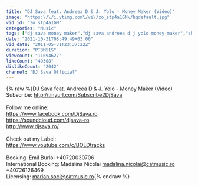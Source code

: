 ```yaml
---
title: "DJ Sava feat. Andreea D & J. Yolo - Money Maker (Video)"
image: "https:\/\/i.ytimg.com\/vi\/zo_stp4a1GM\/hqdefault.jpg"
vid_id: "zo_stp4a1GM"
categories: "Music"
tags: ["dj sava money maker","dj sava andreea d j yolo money maker","shake your money maker"]
date: "2021-10-31T08:49:49+03:00"
vid_date: "2011-05-31T23:37:22Z"
duration: "PT3M51S"
viewcount: "11694627"
likeCount: "49308"
dislikeCount: "2042"
channel: "DJ Sava Official"
---
```

{% raw %}DJ Sava feat. Andreea D &amp; J. Yolo - Money Maker (Video)<br />Subscribe: <a rel="nofollow" target="blank" href="http://tinyurl.com/Subscribe2DjSava">http://tinyurl.com/Subscribe2DjSava</a><br /><br />Follow me online:<br /><a rel="nofollow" target="blank" href="https://www.facebook.com/DjSava.ro">https://www.facebook.com/DjSava.ro</a><br /><a rel="nofollow" target="blank" href="https://soundcloud.com/djsava-ro">https://soundcloud.com/djsava-ro</a><br /><a rel="nofollow" target="blank" href="http://www.djsava.ro/">http://www.djsava.ro/</a><br /><br />Check out my Label:<br /><a rel="nofollow" target="blank" href="https://www.youtube.com/c/BOLDtracks">https://www.youtube.com/c/BOLDtracks</a><br /><br />Booking: Emil Burloi +40720030706<br />International Booking: Madalina Nicolai madalina.nicolai@catmusic.ro +40726126469<br />Licensing: marian.soci@catmusic.ro{% endraw %}
